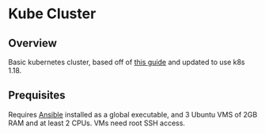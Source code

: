 # Kube Cluster

## Overview

Basic kubernetes cluster, based off of [this guide](https://www.digitalocean.com/community/tutorials/how-to-create-a-kubernetes-cluster-using-kubeadm-on-ubuntu-16-04) and updated to use k8s 1.18.

## Prequisites

Requires [Ansible](https://docs.ansible.com/ansible/latest/index.html) installed as a global executable, and 3 Ubuntu VMS of 2GB RAM and at least 2 CPUs. VMs need root SSH access.
